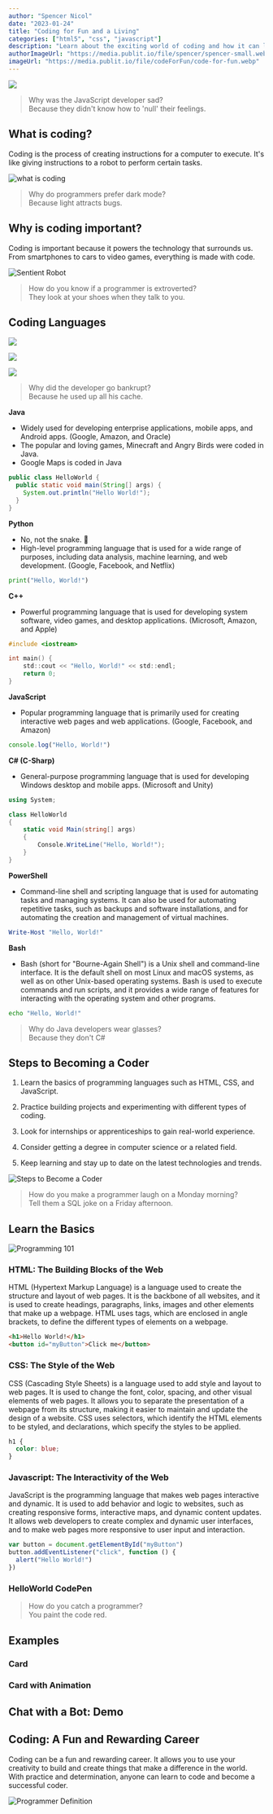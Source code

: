 ```yaml
---
author: "Spencer Nicol"
date: "2023-01-24"
title: "Coding for Fun and a Living"
categories: ["html5", "css", "javascript"]
description: "Learn about the exciting world of coding and how it can lead to a fulfilling career"
authorImageUrl: "https://media.publit.io/file/spencer/spencer-small.webp"
imageUrl: "https://media.publit.io/file/codeForFun/code-for-fun.webp"
---
```


![](https://media.publit.io/file/codeForFun/code-for-fun.webp)

> Why was the JavaScript developer sad? <br/> Because they didn't know how to 'null' their feelings.

## What is coding?

Coding is the process of creating instructions for a computer to execute. It's like giving instructions to a robot to perform certain tasks.

![what is coding](https://media.publit.io/file/codeForFun/keyboard.webp)

> Why do programmers prefer dark mode? <br/> Because light attracts bugs.

## Why is coding important?

Coding is important because it powers the technology that surrounds us. From smartphones to cars to video games, everything is made with code.

![Sentient Robot](https://media.publit.io/file/codeForFun/sentient-robot.webp)

> How do you know if a programmer is extroverted? <br/> They look at your shoes when they talk to you.

## Coding Languages

![](https://media.publit.io/file/codeForFun/languages-most-used.webp)

![](https://media.publit.io/file/codeForFun/languages-in-demand.webp)

![](https://media.publit.io/file/codeForFun/languages-salaries.webp)

> Why did the developer go bankrupt? <br/> Because he used up all his cache.

**Java**

- Widely used for developing enterprise applications, mobile apps, and Android apps. (Google, Amazon, and Oracle)
- The popular and loving games, Minecraft and Angry Birds were coded in Java.
- Google Maps is coded in Java

```java
public class HelloWorld {
  public static void main(String[] args) {
    System.out.println("Hello World!");
  }
}
```

**Python**

- No, not the snake. 🐍
- High-level programming language that is used for a wide range of purposes, including data analysis, machine learning, and web development. (Google, Facebook, and Netflix)

```python
print("Hello, World!")
```

**C++**

- Powerful programming language that is used for developing system software, video games, and desktop applications. (Microsoft, Amazon, and Apple)

```c
#include <iostream>

int main() {
    std::cout << "Hello, World!" << std::endl;
    return 0;
}
```

**JavaScript**

- Popular programming language that is primarily used for creating interactive web pages and web applications. (Google, Facebook, and Amazon)

```javascript
console.log("Hello, World!")
```

**C# (C-Sharp)**

- General-purpose programming language that is used for developing Windows desktop and mobile apps. (Microsoft and Unity)

```csharp
using System;

class HelloWorld
{
    static void Main(string[] args)
    {
        Console.WriteLine("Hello, World!");
    }
}
```

**PowerShell**

- Command-line shell and scripting language that is used for automating tasks and managing systems. It can also be used for automating repetitive tasks, such as backups and software installations, and for automating the creation and management of virtual machines.

```powershell
Write-Host "Hello, World!"
```

**Bash**

- Bash (short for "Bourne-Again Shell") is a Unix shell and command-line interface. It is the default shell on most Linux and macOS systems, as well as on other Unix-based operating systems. Bash is used to execute commands and run scripts, and it provides a wide range of features for interacting with the operating system and other programs.

```bash
echo "Hello, World!"
```

> Why do Java developers wear glasses? <br/> Because they don't C#

## Steps to Becoming a Coder

1.  Learn the basics of programming languages such as HTML, CSS, and JavaScript.

2.  Practice building projects and experimenting with different types of coding.

3.  Look for internships or apprenticeships to gain real-world experience.

4.  Consider getting a degree in computer science or a related field.

5.  Keep learning and stay up to date on the latest technologies and trends.

![Steps to Become a Coder](https://media.publit.io/file/codeForFun/steps-to-learn.webp)

> How do you make a programmer laugh on a Monday morning? <br/> Tell them a SQL joke on a Friday afternoon.

## Learn the Basics

![Programming 101](https://media.publit.io/file/codeForFun/programming-101.webp)

### HTML: The Building Blocks of the Web

HTML (Hypertext Markup Language) is a language used to create the structure and layout of web pages. It is the backbone of all websites, and it is used to create headings, paragraphs, links, images and other elements that make up a webpage. HTML uses tags, which are enclosed in angle brackets, to define the different types of elements on a webpage.

```html
<h1>Hello World!</h1>
<button id="myButton">Click me</button>
```

### CSS: The Style of the Web

CSS (Cascading Style Sheets) is a language used to add style and layout to web pages. It is used to change the font, color, spacing, and other visual elements of web pages. It allows you to separate the presentation of a webpage from its structure, making it easier to maintain and update the design of a website. CSS uses selectors, which identify the HTML elements to be styled, and declarations, which specify the styles to be applied.

```css
h1 {
  color: blue;
}
```

### Javascript: The Interactivity of the Web

JavaScript is the programming language that makes web pages interactive and dynamic. It is used to add behavior and logic to websites, such as creating responsive forms, interactive maps, and dynamic content updates. It allows web developers to create complex and dynamic user interfaces, and to make web pages more responsive to user input and interaction.

```javascript
var button = document.getElementById("myButton")
button.addEventListener("click", function () {
  alert("Hello World!")
})
```

### HelloWorld CodePen

<p
  className="codepen"
  data-height="300"
  data-theme-id="dark"
  data-default-tab="html,result"
  data-slug-hash="poZVRRd"
  data-user="snicol21"
  data-editable="true"
></p>

> How do you catch a programmer? <br/> You paint the code red.

## Examples

### Card

<p
  className="codepen"
  data-height="550"
  data-theme-id="dark"
  data-default-tab="result"
  data-slug-hash="JjBvNbr"
  data-editable="true"
  data-user="snicol21"
></p>

### Card with Animation

<p
  className="codepen"
  data-height="600"
  data-theme-id="dark"
  data-default-tab="result"
  data-slug-hash="MWBGmpe"
  data-editable="true"
  data-user="snicol21"
></p>

## Chat with a Bot: Demo

<p
  className="codepen"
  data-height="680"
  data-theme-id="dark"
  data-default-tab="result"
  data-slug-hash="VwBxbVq"
  data-editable="true"
  data-user="snicol21"
></p>

## Coding: A Fun and Rewarding Career

Coding can be a fun and rewarding career. It allows you to use your creativity to build and create things that make a difference in the world. With practice and determination, anyone can learn to code and become a successful coder.

![Programmer Definition](https://media.publit.io/file/codeForFun/programmer-definition.webp)
